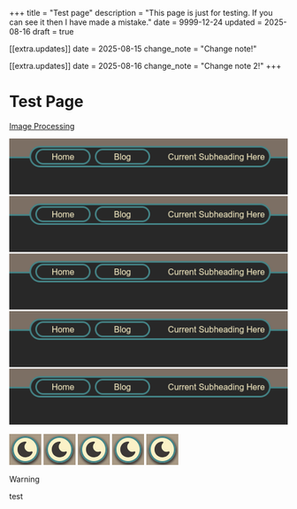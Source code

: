 +++
title = "Test page"
description = "This page is just for testing. If you can see it then I have made a mistake."
date = 9999-12-24
updated = 2025-08-16
draft = true

[[extra.updates]]
date = 2025-08-15
change_note = "Change note!"

[[extra.updates]]
date = 2025-08-16
change_note = "Change note 2!"
+++

# Test Page

[Image Processing](https://www.getzola.org/documentation/content/image-processing/)

![Test image](/blog/reinventing-the-ssg/nav-bar.webp)
![Test image](/blog/reinventing-the-ssg/nav-bar.webp)
![Test image](/blog/reinventing-the-ssg/nav-bar.webp)
![Test image](/blog/reinventing-the-ssg/nav-bar.webp)
![Test image](/blog/reinventing-the-ssg/nav-bar.webp)

![Test image](/blog/reinventing-the-ssg/theme-button-light.webp)
![Test image](/blog/reinventing-the-ssg/theme-button-light.webp)
![Test image](/blog/reinventing-the-ssg/theme-button-light.webp)
![Test image](/blog/reinventing-the-ssg/theme-button-light.webp)
![Test image](/blog/reinventing-the-ssg/theme-button-light.webp)

> [!WARNING]
> test
